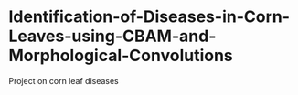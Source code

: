 # Identification-of-Diseases-in-Corn-Leaves-using-CBAM-and-Morphological-Convolutions
Project on corn leaf diseases
